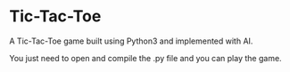 # Tic-Tac-Toe 
A Tic-Tac-Toe game built using Python3 and implemented with AI.

You just need to open and compile the .py file and you can play the game.
